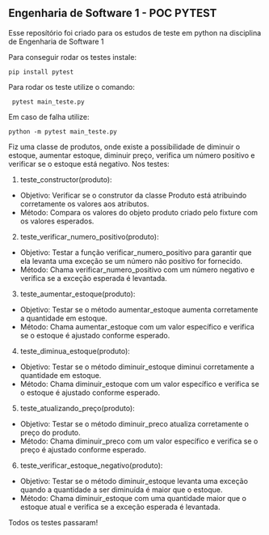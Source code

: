 ## Engenharia de Software 1 - POC PYTEST
Esse reposítório foi criado para os estudos de teste em python na disciplina de Engenharia de Software 1

Para conseguir rodar os testes instale:
```
pip install pytest
```
Para rodar os teste utilize o comando:
```
 pytest main_teste.py
```
Em caso de falha utilize:
```
python -m pytest main_teste.py
``` 
Fiz uma classe de produtos, onde existe a possibilidade de diminuir o estoque, aumentar
estoque, diminuir preço, verifica um número positivo e verificar se o estoque está negativo.
Nos testes:
1. teste_constructor(produto):
 * Objetivo: Verificar se o construtor da classe Produto está atribuindo
corretamente os valores aos atributos.
 * Método: Compara os valores do objeto produto criado pelo fixture com os
valores esperados.
2. teste_verificar_numero_positivo(produto):
* Objetivo: Testar a função verificar_numero_positivo para garantir que ela
levanta uma exceção se um número não positivo for fornecido.
* Método: Chama verificar_numero_positivo com um número negativo e
verifica se a exceção esperada é levantada.
3. teste_aumentar_estoque(produto):
* Objetivo: Testar se o método aumentar_estoque aumenta corretamente a
quantidade em estoque.
* Método: Chama aumentar_estoque com um valor específico e verifica se o
estoque é ajustado conforme esperado.
4. teste_diminua_estoque(produto):
* Objetivo: Testar se o método diminuir_estoque diminui corretamente a
quantidade em estoque.
* Método: Chama diminuir_estoque com um valor específico e verifica se o
estoque é ajustado conforme esperado.
5. teste_atualizando_preço(produto):
* Objetivo: Testar se o método diminuir_preco atualiza corretamente o preço do
produto.
* Método: Chama diminuir_preco com um valor específico e verifica se o preço
é ajustado conforme esperado.
6. teste_verificar_estoque_negativo(produto):
* Objetivo: Testar se o método diminuir_estoque levanta uma exceção quando
a quantidade a ser diminuída é maior que o estoque.
* Método: Chama diminuir_estoque com uma quantidade maior que o estoque
atual e verifica se a exceção esperada é levantada.


Todos os testes passaram!
